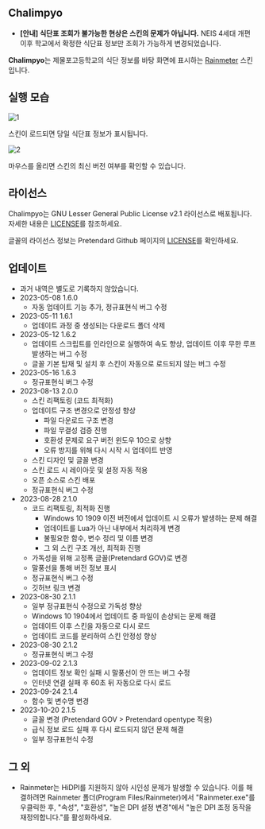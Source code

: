 ## Chalimpyo
* **[안내] 식단표 조회가 불가능한 현상은 스킨의 문제가 아닙니다.** NEIS 4세대 개편 이후 학교에서 확정한 식단표 정보만 조회가 가능하게 변경되었습니다.

**Chalimpyo**는 제물포고등학교의 식단 정보를 바탕 화면에 표시하는 [Rainmeter](https://www.rainmeter.net) 스킨입니다.

## 실행 모습
![1](https://github.com/bunubbv/chalimpyo/assets/75381985/53e265f2-83ce-4245-a4ac-99029c0bd376)

스킨이 로드되면 당일 식단표 정보가 표시됩니다.

![2](https://github.com/bunubbv/chalimpyo/assets/75381985/8684cfad-846f-4ecd-9e8c-9edd4e92a0b1)

마우스를 올리면 스킨의 최신 버전 여부를 확인할 수 있습니다.

## 라이선스
Chalimpyo는 GNU Lesser General Public License v2.1 라이선스로 배포됩니다. 자세한 내용은 [LICENSE](/LICENSE)를 참조하세요.

글꼴의 라이선스 정보는 Pretendard Github 페이지의 [LICENSE](https://github.com/orioncactus/pretendard/blob/main/LICENSE)를 확인하세요.

## 업데이트
* 과거 내역은 별도로 기록하지 않았습니다.
* 2023-05-08 1.6.0
    * 자동 업데이트 기능 추가, 정규표현식 버그 수정
* 2023-05-11 1.6.1
    * 업데이트 과정 중 생성되는 다운로드 폴더 삭제
* 2023-05-12 1.6.2
    * 업데이트 스크립트를 인라인으로 실행하여 속도 향상, 업데이트 이후 무한 루프 발생하는 버그 수정
    * 글꼴 기본 탑재 및 설치 후 스킨이 자동으로 로드되지 않는 버그 수정
* 2023-05-16 1.6.3
    * 정규표현식 버그 수정
* 2023-08-13 2.0.0
    * 스킨 리팩토링 (코드 최적화)
    * 업데이트 구조 변경으로 안정성 향상
        * 파일 다운로드 구조 변경
        * 파일 무결성 검증 진행
        * 호환성 문제로 요구 버전 윈도우 10으로 상향
        * 오류 방지를 위해 다시 시작 시 업데이트 반영
    * 스킨 디자인 및 글꼴 변경
    * 스킨 로드 시 레이아웃 및 설정 자동 적용
    * 오픈 소스로 스킨 배포
    * 정규표현식 버그 수정
* 2023-08-28 2.1.0
    * 코드 리팩토링, 최적화 진행
        * Windows 10 1909 이전 버전에서 업데이트 시 오류가 발생하는 문제 해결
        * 업데이트를 Lua가 아닌 내부에서 처리하게 변경
        * 불필요한 함수, 변수 정리 및 이름 변경
        * 그 외 스킨 구조 개선, 최적화 진행
    * 가독성을 위해 고정폭 글꼴(Pretendard GOV)로 변경
    * 말풍선을 통해 버전 정보 표시
    * 정규표현식 버그 수정
    * 깃허브 링크 변경
* 2023-08-30 2.1.1
    * 일부 정규표현식 수정으로 가독성 향상
    * Windows 10 1904에서 업데이트 중 파일이 손상되는 문제 해결
    * 업데이트 이후 스킨을 자동으로 다시 로드
    * 업데이트 코드를 분리하여 스킨 안정성 향상
* 2023-08-30 2.1.2
    * 정규표현식 버그 수정
* 2023-09-02 2.1.3
    * 업데이트 정보 확인 실패 시 말풍선이 안 뜨는 버그 수정
    * 인터넷 연결 실패 후 60초 뒤 자동으로 다시 로드
* 2023-09-24 2.1.4
    * 함수 및 변수명 변경
* 2023-10-20 2.1.5
    * 글꼴 변경 (Pretendard GOV > Pretendard opentype 적용)
    * 급식 정보 로드 실패 후 다시 로드되지 않던 문제 해결
    * 일부 정규표현식 수정

## 그 외
* Rainmeter는 HiDPI를 지원하지 않아 시인성 문제가 발생할 수 있습니다. 이를 해결하려면 Rainmeter 폴더(Program Files/Rainmeter)에서 "Rainmeter.exe"를 우클릭한 후, "속성", "호환성", "높은 DPI 설정 변경"에서 "높은 DPI 조정 동작을 재정의합니다."를 활성화하세요.